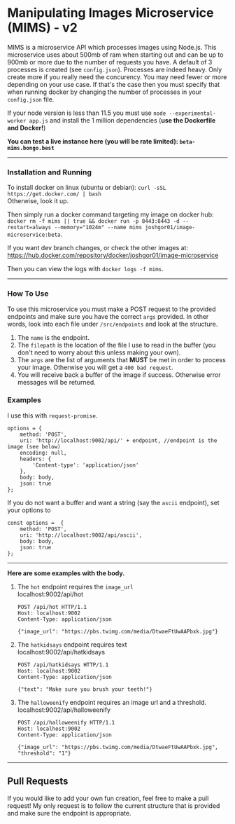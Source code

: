 # Manipulating Images Microservice (MIMS) - v2
MIMS is a microservice API which processes images using Node.js.
This microservice uses about 500mb of ram when starting out and can be up to 900mb or more due to the number of requests you have.
A default of 3 processes is created (see `config.json`). Processes are indeed heavy. Only create more if you really need the concurency. 
You may need fewer or more depending on your use case. If that's the case then you must specify that when running
docker by changing the number of processes in your `config.json` file.

If your node version is less than 11.5 you must use `node --experimental-worker app.js` and install the 1 million dependencies (**use the Dockerfile and Docker!**)

**You can test a live instance here (you will be rate limited): `beta-mims.bongo.best`**

___

### Installation and Running
To install docker on linux (ubuntu or debian): `curl -sSL https://get.docker.com/ | bash` \
Otherwise, look it up.


Then simply run a docker command targeting my image on docker hub:
`docker rm -f mims || true && docker run -p 8443:8443 -d --restart=always --memory="1024m" --name mims joshgor01/image-microservice:beta`.

If you want dev branch changes, or check the other images at: https://hub.docker.com/repository/docker/joshgor01/image-microservice

Then you can view the logs with `docker logs -f mims`.

___

### How To Use
To use this microservice you must make a POST request to the provided endpoints and make sure you have
the correct `args` provided. In other words, look into each file under `/src/endpoints` and look at the structure.

1) The `name` is the endpoint.
2) The `filepath` is the location of the file I use to read in the buffer (you don't need to worry about this unless making your own).
3) The `args` are the list of arguments that **MUST** be met in order to process your image. Otherwise you will get a `400 bad request`.
4) You will receive back a buffer of the image if success. Otherwise error messages will be returned.

### Examples

I use this with `request-promise`.
```$xslt
options = {
    method: 'POST',
    uri: 'http://localhost:9002/api/' + endpoint, //endpoint is the image (see below)
    encoding: null,
    headers: {
        'Content-type': 'application/json'
    },
    body: body,
    json: true
};
```
If you do not want a buffer and want a string (say the `ascii` endpoint), set your options to
```$xslt
const options =  {
    method: 'POST',
    uri: 'http://localhost:9002/api/ascii',
    body: body,
    json: true
};
```
_____
**Here are some examples with the body.**

1) The `hot` endpoint requires the `image_url` \
localhost:9002/api/hot
    ```$xslt
    POST /api/hot HTTP/1.1
    Host: localhost:9002
    Content-Type: application/json
    
    {"image_url": "https://pbs.twimg.com/media/DtwaeFtUwAAPbxk.jpg"}
    ```

2) The `hatkidsays` endpoint requires text \
localhost:9002/api/hatkidsays
    ```$xslt
    POST /api/hatkidsays HTTP/1.1
    Host: localhost:9002
    Content-Type: application/json
    
    {"text": "Make sure you brush your teeth!"}
    ```
3) The `halloweenify` endpoint requires an image url and a threshold. \
localhost:9002/api/halloweenify

    ```$xslt
    POST /api/halloweenify HTTP/1.1
    Host: localhost:9002
    Content-Type: application/json

    {"image_url": "https://pbs.twimg.com/media/DtwaeFtUwAAPbxk.jpg", "threshold": "1"}
    ```

___

## Pull Requests
If you would like to add your own fun creation, feel free to make a pull request!
My only request is to follow the current structure that is provided and make sure the endpoint is appropriate.


